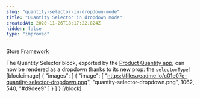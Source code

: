 ```yaml
---
slug: "quantity-selector-in-dropdown-mode"
title: "Quantity Selector in dropdown mode"
createdAt: 2020-11-26T18:17:22.824Z
hidden: false
type: "improved"
---
```


<div class="badge" id="store-framework">Store Framework</div>

The Quantity Selector block, exported by the [Product Quantity app](https://vtex.io/docs/components/all/vtex.product-quantity/), can now be rendered as a dropdown thanks to its new prop: the `selectorType`! 
[block:image]
{
  "images": [
    {
      "image": [
        "https://files.readme.io/c01e07e-quantity-selector-dropdown.png",
        "quantity-selector-dropdown.png",
        1062,
        540,
        "#d9dee9"
      ]
    }
  ]
}
[/block]
